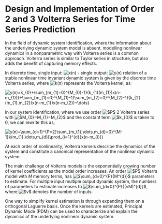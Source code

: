 # Design and Implementation of Order 2 and 3 Volterra Series for Time Series Prediction

In the field of dynamic system identification, where the information about the underlying dynamic system model is absent, modelling nonlinear dynamics in a nonparametric way with Volterra series is a common approach. Volterra series is similar to Taylor series in structure, but also adds the benefit of capturing memory effects. 

In discrete time, single input: <img src="https://latex.codecogs.com/gif.latex?x(n)" title="x(n)" /> - single output: <img src="https://latex.codecogs.com/gif.latex?y(n)" title="y(n)" /> relation of a stable nonlinear time invariant dynamic system is given by the discrete time Volterra series, where <img src="https://latex.codecogs.com/gif.latex?k(n)" title="k(n)" /> represents the Volterra kernel, as:

<img src="https://latex.codecogs.com/gif.latex?y(n)=k_{0}&plus;\sum_{m_{1}=0}^{M_{0}-1}{k_{1}(m_{1})x(n-m_{1})}&plus;\sum_{m_{1}=0}^{M_{1}-1}\sum_{m_{2}=0}^{M_{2}-1}{k_{2}(m_{1},m_{2})x(n-m_{1})x(n-m_{2})&plus;\dots}" title="y(n)=k_{0}+\sum_{m_{1}=0}^{M_{0}-1}{k_{1}(m_{1})x(n-m_{1})}+\sum_{m_{1}=0}^{M_{1}-1}\sum_{m_{2}=0}^{M_{2}-1}{k_{2}(m_{1},m_{2})x(n-m_{1})x(n-m_{2})+\dots}" />

In our system identification, where we use order <img src="https://latex.codecogs.com/gif.latex?$P$" title="$P$" /> 2 Volterra series with <img src="https://latex.codecogs.com/gif.latex?$M_{0}=M_{1}=M_{2}$" title="$M_{0}=M_{1}=M_{2}$" /> and the constant term <img src="https://latex.codecogs.com/gif.latex?$k_{0}$" title="$k_{0}$" /> is taken to 0, we can rewrite this as,

<img src="https://latex.codecogs.com/gif.latex?y(n)=\sum_{d=1}^{P=2}\sum_{m_{1},\dots,m_{d}=0}^{M-1}k(m_{1},\dots,m_{d})\prod_{i=1}^{d}{x(n-m_{i})}" title="y(n)=\sum_{d=1}^{P=2}\sum_{m_{1},\dots,m_{d}=0}^{M-1}k(m_{1},\dots,m_{d})\prod_{i=1}^{d}{x(n-m_{i})}" />

At each order of nonlinearity, Volterra kernels describe the dynamics of the system and constitute a canonical representation of the nonlinear dynamic system. 

The main challenge of Volterra models is the exponentially growing number of kernel coefficients as the model order increases. An order <img src="https://latex.codecogs.com/gif.latex?$P$" title="$P$" /> Volterra model with $M$ memory terms, has <img src="https://latex.codecogs.com/gif.latex?$\sum_{d=0}^{P}{M^{d}}$" title="$\sum_{d=0}^{P}{M^{d}}$" /> parameters to estimate. For multiple input multiple output dynamic system, the numbers of parameters to estimate increases to <img src="https://latex.codecogs.com/gif.latex?$\sum_{d=0}^{P}{(vM)^{d}}$" title="$\sum_{d=0}^{P}{(vM)^{d}}$" />, where <img src="https://latex.codecogs.com/gif.latex?$v$" title="$v$" /> denotes the number of inputs.

One way to simplify kernel estimation is through expanding them on a orthogonal Laguerre basis. Once the kernels are estimated, Principal Dynamic Mode (PDM) can be used to characterize and explain the dynamics of the underlying nonlinear dynamic system. 
